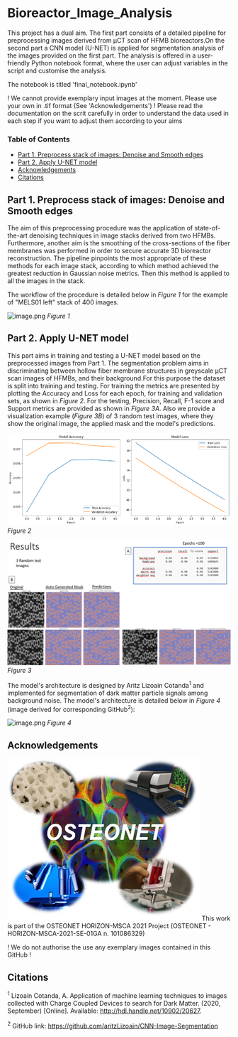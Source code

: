 # Bioreactor_Image_Analysis

This project has a dual aim. The first part consists of a detailed pipeline for preprocessing images derived from μCT scan of HFMB bioreactors.On the second part a CNN model (U-NET) is applied for segmentation analysis of the images provided on the first part. The analysis is offered in a user-friendly Python notebook format, where the user can adjust variables in the script and customise the analysis. 

The notebook is titled 'final_notebook.ipynb'

! We cannot provide exemplary input images at the moment. Please use your own in .tif format (See 'Acknowledgements')
! Please read the documentation on the scrit carefully in order to understand the data used in each step if you want to adjust them according to your aims

### Table of Contents
- [Part 1. Preprocess stack of images: Denoise and Smooth edges](#part-1-preprocess-stack-of-images-denoise-and-smooth-edges)
- [Part 2. Apply U-NET model](#part-2-apply-u-net-model)
- [Acknowledgements](#acknowledgements)
- [Citations](#citations)

## Part 1. Preprocess stack of images: Denoise and Smooth edges

The aim of this preprocessing procedure was the application of state-of-the-art denoising techniques in image stacks derived from two HFMBs. Furthermore, another aim is the smoothing of the cross-sections of the fiber membranes was performed in order to secure accurate 3D bioreactor reconstruction. The pipeline pinpoints the most appropriate of these methods for each image stack, according to which method achieved the greatest reduction in Gaussian noise metrics. Then this method is applied to all the images in the stack.

The workflow of the procedure is detailed below in *Figure 1* for the example of "MELS01 left" stack of 400 images.

![image.png](attachment:image.png)
*Figure 1*

## Part 2. Apply U-NET model
This part aims in training and testing a U-NET model based on the preprocessed images from Part 1. The segmentation problem aims in discriminating between hollow fiber membrane structures in greyscale μCT scan images of HFMBs, and their background.For this purpose the dataset is split into training and testing. For training the metrics are presented by plotting the Accuracy and Loss for each epoch, for training and validation sets, as shown in *Figure 2*. For the testing, Precision, Recall, F-1 score and Support metrics are provided as shown in *Figure 3A*. Also we provide a visualization example (*Figure 3B*) of 3 random test images, where they show the original image, the applied mask and the model's predictions.

![Trainmetrics](image.png)
*Figure 2*

![testmetrics](image-1.png)
*Figure 3*

 The model's architecture is designed by Aritz Lizoain Cotanda<sup>1</sup> and implemented for segmentation of dark matter particle signals among background noise. The model's architecture is detailed below in *Figure 4* (image derived for corresponding GitHub<sup>2</sup>):

![image.png](attachment:image.png)
*Figure 4*

## Acknowledgements
![osteonet](image-2.png)
This work is part of the OSTEONET HORIZON-MSCA 2021 Project
(OSTEONET - HORIZON-MSCA-2021-SE-01GA n. 101086329)

! We do not authorise the use any exemplary images contained in this GitHub !
## Citations

<sup>1</sup> Lizoain Cotanda, A. Application of machine learning techniques to images collected with Charge Coupled Devices to search for Dark Matter. (2020, September) [Online]. Available: http://hdl.handle.net/10902/20627.

<sup>2</sup> GitHub link: https://github.com/aritzLizoain/CNN-Image-Segmentation